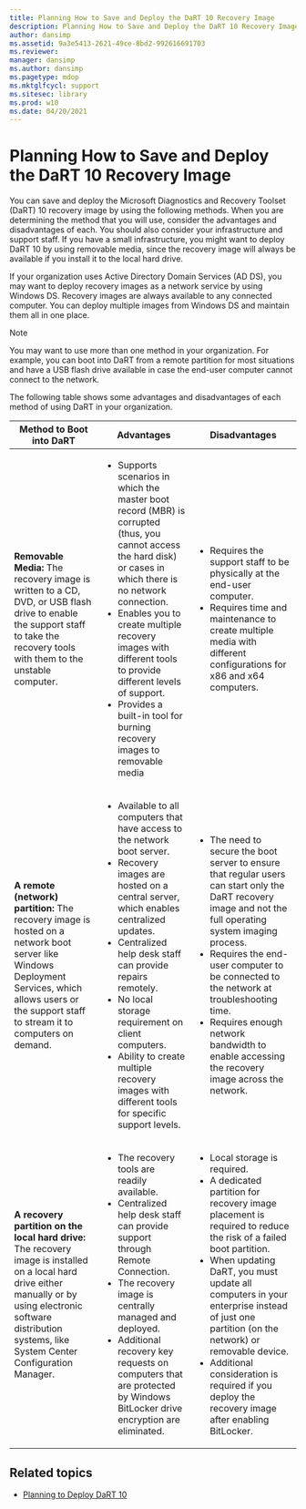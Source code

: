 ```yaml
---
title: Planning How to Save and Deploy the DaRT 10 Recovery Image
description: Planning How to Save and Deploy the DaRT 10 Recovery Image
author: dansimp
ms.assetid: 9a3e5413-2621-49ce-8bd2-992616691703
ms.reviewer: 
manager: dansimp
ms.author: dansimp
ms.pagetype: mdop
ms.mktglfcycl: support
ms.sitesec: library
ms.prod: w10
ms.date: 04/20/2021
---
```


# Planning How to Save and Deploy the DaRT 10 Recovery Image

You can save and deploy the Microsoft Diagnostics and Recovery Toolset (DaRT) 10 recovery image by using the following methods. When you are determining the method that you will use, consider the advantages and disadvantages of each. You should also consider your infrastructure and support staff. If you have a small infrastructure, you might want to deploy DaRT 10 by using removable media, since the recovery image will always be available if you install it to the local hard drive.

If your organization uses Active Directory Domain Services (AD DS), you may want to deploy recovery images as a network service by using Windows DS. Recovery images are always available to any connected computer. You can deploy multiple images from Windows DS and maintain them all in one place.

> [!NOTE]
> You may want to use more than one method in your organization. For example, you can boot into DaRT from a remote partition for most situations and have a USB flash drive available in case the end-user computer cannot connect to the network.

The following table shows some advantages and disadvantages of each method of using DaRT in your organization.

<table style="table-layout:fixed">
<thead>
<tr class="header">
<th>Method to Boot into DaRT</th>
<th>Advantages</th>
<th>Disadvantages</th>
</tr>
</thead>
<tbody>
<tr class="odd">
<td>

**Removable Media:** The recovery image is written to a CD, DVD, or USB flash drive to enable the support staff to take the recovery tools with them to the unstable computer.

</td>
<td>

- Supports scenarios in which the master boot record (MBR) is corrupted (thus, you cannot access the hard disk) or cases in which there is no network connection.
- Enables you to create multiple recovery images with different tools to provide different levels of support.
- Provides a built-in tool for burning recovery images to removable media

</td>
<td>

- Requires the support staff to be physically at the end-user computer.
- Requires time and maintenance to create multiple media with different configurations for x86 and x64 computers.

</td>
</tr>
<tr class="even">
<td>

**A remote (network) partition:** The recovery image is hosted on a network boot server like Windows Deployment Services, which allows users or the support staff to stream it to computers on demand.

</td>
<td>

- Available to all computers that have access to the network boot server.
- Recovery images are hosted on a central server, which enables centralized updates.
- Centralized help desk staff can provide repairs remotely.
- No local storage requirement on client computers.
- Ability to create multiple recovery images with different tools for specific support levels.

</td>
<td>

- The need to secure the boot server to ensure that regular users can start only the DaRT recovery image and not the full operating system imaging process.
- Requires the end-user computer to be connected to the network at troubleshooting time.
- Requires enough network bandwidth to enable accessing the recovery image across the network.

</td>
</tr>
<tr class="odd">
<td>

**A recovery partition on the local hard drive:** The recovery image is installed on a local hard drive either manually or by using electronic software distribution systems, like System Center Configuration Manager.

</td>
<td>

- The recovery tools are readily available.
- Centralized help desk staff can provide support through Remote Connection.
- The recovery image is centrally managed and deployed.
- Additional recovery key requests on computers that are protected by Windows BitLocker drive encryption are eliminated.

</td>
<td>

- Local storage is required.
- A dedicated partition for recovery image placement is required to reduce the risk of a failed boot partition.
- When updating DaRT, you must update all computers in your enterprise instead of just one partition (on the network) or removable device.
- Additional consideration is required if you deploy the recovery image after enabling BitLocker.

</td>
</tr>
</tbody>
</table>

## Related topics

- [Planning to Deploy DaRT 10](planning-to-deploy-dart-10.md)
